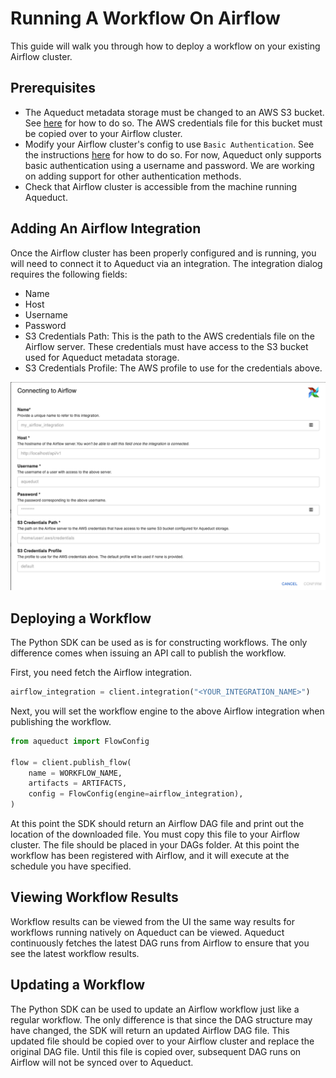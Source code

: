 # Running A Workflow On Airflow
This guide will walk you through how to deploy a workflow on your existing Airflow cluster.

## Prerequisites
- The Aqueduct metadata storage must be changed to an AWS S3 bucket. See [here]() for how to do so. The AWS credentials file for this
bucket must be copied over to your Airflow cluster.
- Modify your Airflow cluster's config to use `Basic Authentication`. See the instructions [here](https://airflow.apache.org/docs/apache-airflow/stable/security/api.html#basic-authentication) for how to do so. For now, Aqueduct only supports basic authentication
using a username and password. We are working on adding support for other authentication methods.
- Check that Airflow cluster is accessible from the machine running Aqueduct.

## Adding An Airflow Integration
Once the Airflow cluster has been properly configured and is running, you will need to connect it to Aqueduct via an integration.
The integration dialog requires the following fields:
- Name
- Host
- Username
- Password
- S3 Credentials Path: This is the path to the AWS credentials file on the Airflow server. These credentials must have access to the
S3 bucket used for Aqueduct metadata storage.
- S3 Credentials Profile: The AWS profile to use for the credentials above.

![](<../.gitbook/assets/connect_airflow.png>)

## Deploying a Workflow
The Python SDK can be used as is for constructing workflows. The only difference comes when issuing an API call to publish the workflow.

First, you need fetch the Airflow integration.
```python
airflow_integration = client.integration("<YOUR_INTEGRATION_NAME>")
```

Next, you will set the workflow engine to the above Airflow integration when publishing the workflow.
```python
from aqueduct import FlowConfig

flow = client.publish_flow(
    name = WORKFLOW_NAME, 
    artifacts = ARTIFACTS,
    config = FlowConfig(engine=airflow_integration),
)
```

At this point the SDK should return an Airflow DAG file and print out the location of the downloaded file. You must copy this file
to your Airflow cluster. The file should be placed in your DAGs folder. At this point the workflow has been registered with Airflow,
and it will execute at the schedule you have specified.

## Viewing Workflow Results
Workflow results can be viewed from the UI the same way results for workflows running natively on Aqueduct can be viewed. Aqueduct continuously fetches the latest DAG runs from Airflow to ensure that you see the latest workflow results.

## Updating a Workflow
The Python SDK can be used to update an Airflow workflow just like a regular workflow. The only difference is that since the DAG structure
may have changed, the SDK will return an updated Airflow DAG file. This updated file should be copied over to your Airflow cluster and
replace the original DAG file. Until this file is copied over, subsequent DAG runs on Airflow will not be synced over to Aqueduct.